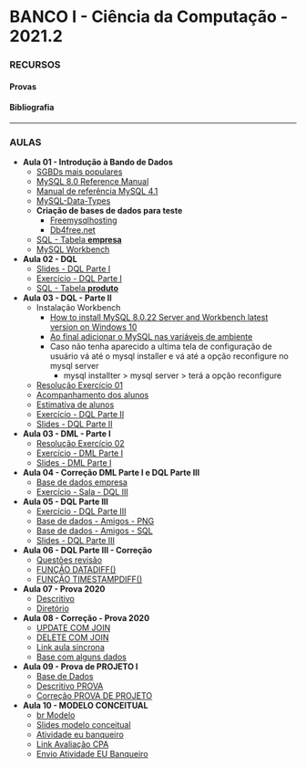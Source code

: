 # BANCO I - Ciência da Computação - 2021.2

### RECURSOS
#### Provas


#### Bibliografia

---

### AULAS
* **Aula 01 - Introdução à Bando de Dados**
    * [SGBDs mais populares](https://db-engines.com/en/ranking)
    * [MySQL 8.0 Reference Manual](https://dev.mysql.com/doc/refman/8.0/en/)
    * [Manual de referência MySQL 4.1](https://downloads.mysql.com/docs/refman-4.1-pt.a4.pdf)    
    * [MySQL-Data-Types](https://github.com/kennedyaraujo/ifc/blob/main/banco/material-complementar/imagens/MySQL-Data-Types.jpg)
    * **Criação de bases de dados para teste**
        * [Freemysqlhosting](https://www.freemysqlhosting.net/)
        * [Db4free.net](https://www.db4free.net/)
    * [SQL - Tabela **empresa**](https://github.com/kennedyaraujo/ifc/blob/main/banco/base/empresa.sql)
    * [MySQL Workbench](https://dev.mysql.com/downloads/workbench/)
    <!-- [![Vídeo - Aula 01](https://img.youtube.com/vi/JAkcA0eMRFg/maxresdefault.jpg)](https://youtu.be/JAkcA0eMRFg) -->
* **Aula 02 - DQL**
    * [Slides - DQL Parte I](https://github.com/kennedyaraujo/ifc/blob/main/banco/material-complementar/slides/dql-1.pdf)
    * [Exercício - DQL Parte I](https://github.com/kennedyaraujo/ifc/blob/main/banco/material-complementar/exercicios/dql-1/dql-1.pdf)
    * [SQL - Tabela **produto**](https://github.com/kennedyaraujo/ifc/blob/main/banco/material-complementar/exercicios/dql-1/tabela-produto.sql)
* **Aula 03 - DQL - Parte II**
    * Instalação Workbench
        * [How to install MySQL 8.0.22 Server and Workbench latest version on Windows 10](https://www.youtube.com/watch?v=OM4aZJW_Ojs)
        * [Ao final adicionar o MySQL nas variáveis de ambiente](https://programadorviking.com.br/como-instalar-o-mysql/)
        * Caso não tenha aparecido a ultima tela de configuração de usuário vá até o mysql installer e vá até a opção reconfigure no mysql server
            * mysql installter > mysql server > terá a opção reconfigure
    * [Resolução Exercício 01](https://hackmd.io/@banco/HJ990WuQK)
    * [Acompanhamento dos alunos](https://docs.google.com/spreadsheets/d/18EQvjKulbECG7cqap3fD5vD6lMjUPNbmosVXGjEAUho/edit?usp=sharing)
    * [Estimativa de alunos](https://docs.google.com/spreadsheets/d/15mPCTW9YVCJZ7mFrfvaxd05_rP0lo10OmWI28RKNDHo/edit?usp=sharing)
    * [Exercício - DQL Parte II](https://github.com/kennedyaraujo/ifc/blob/main/banco/material-complementar/exercicios/dql-2.pdf)
    * [Slides - DQL Parte II](https://github.com/kennedyaraujo/ifc/blob/main/banco/material-complementar/slides/dql-2.pdf)
* **Aula 03 - DML - Parte I**
    * [Resolução Exercício 02](https://hackmd.io/@banco/HJ990WuQK)
    * [Exercício - DML Parte I](https://github.com/kennedyaraujo/ifc/blob/main/banco/material-complementar/exercicios/dml-1.pdf)
    * [Slides - DML Parte I](https://github.com/kennedyaraujo/ifc/blob/main/banco/material-complementar/slides/dml-1.pdf)
* **Aula 04 - Correção DML Parte I e DQL Parte III**
    * [Base de dados empresa](https://github.com/kennedyaraujo/ifc/blob/main/banco/base/sql-empresa-dqliii.sql)
    * [Exercício - Sala - DQL III](https://github.com/kennedyaraujo/ifc/blob/main/banco/codigos/dql-3-sala.sql)
* **Aula 05 - DQL Parte III**
    * [Exercício - DQL Parte III](https://github.com/kennedyaraujo/ifc/blob/main/banco/material-complementar/exercicios/dql-3/dql-3.pdf)
    * [Base de dados - Amigos - PNG](https://github.com/kennedyaraujo/ifc/blob/main/banco/material-complementar/exercicios/dql-3/banco-amigos.png)
    * [Base de dados - Amigos - SQL](https://github.com/kennedyaraujo/ifc/blob/main/banco/material-complementar/exercicios/dql-3/banco-amigos.sql)
    * [Slides - DQL Parte III](https://github.com/kennedyaraujo/ifc/blob/main/banco/material-complementar/slides/dql-3.pdf)
* **Aula 06 - DQL Parte III - Correção**
    * [Questões revisão](https://docs.google.com/spreadsheets/d/1inxtY6PqwHmX7utL9bONTrNDQsPrIu4KEpfTnG76XVc/edit?usp=sharing)
    * [FUNÇÃO DATADIFF()](https://www.w3schools.com/sql/func_mysql_datediff.asp)
    * [FUNÇÃO TIMESTAMPDIFF()](https://www.w3resource.com/mysql/date-and-time-functions/mysql-timestampdiff-function.php)
* **Aula 07 - Prova 2020**
    * [Descritivo](https://github.com/kennedyaraujo/ifc/blob/main/banco/material-complementar/provas/prova-projeto-sql/prova-banco-i.pdf) 
    * [Diretório](https://github.com/kennedyaraujo/ifc/blob/main/banco/material-complementar/provas/) 
* **Aula 08 - Correção - Prova 2020**
    * [UPDATE COM JOIN](https://www.mysqltutorial.org/mysql-update-join/) 
    * [DELETE COM JOIN](https://www.mysqltutorial.org/mysql-delete-join/)
    * [Link aula sincrona](https://meet.google.com/cfx-mrkj-wex)     
    * [Base com alguns dados](https://github.com/kennedyaraujo/ifc/blob/main/banco/base/base-evernote.sql)  
* **Aula 09 - Prova de PROJETO I**
    * [Base de Dados](https://github.com/kennedyaraujo/ifc/tree/main/banco/material-complementar/provas/prova-projeto-i/sql) 
    * [Descritivo PROVA](https://github.com/kennedyaraujo/ifc/blob/main/banco/material-complementar/provas/prova-projeto-i/questoes-sql.pdf)
    * [Correção PROVA DE PROJETO](https://hackmd.io/@banco/SJarjmtDY/edit)
* **Aula 10 - MODELO CONCEITUAL**
    * [br Modelo](http://www.sis4.com/brModelo/download.html)
    * [Slides modelo conceitual](https://github.com/kennedyaraujo/ifc/blob/main/banco/material-complementar/slides/modelo-conceitual.pdf)
    * [Atividade eu banqueiro](https://github.com/kennedyaraujo/ifc/blob/main/banco/material-complementar/exercicios/modelo-conceitual/ATIVIDADE-EUBANQUEIRO.pdf)
    * [Link Avaliação CPA](https://forms.gle/HKaaeSQLMjreFMJdA)
    * [Envio Atividade EU Banqueiro](https://forms.gle/qGPjtm7bZjiv7JS3A)